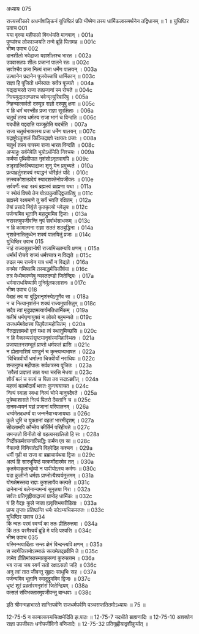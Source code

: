 अध्यायः 075

राज्यस्वीकारे अधर्माशङ्किनं युधिष्ठिरं प्रति भीष्मेण तस्य धार्मिकत्वसमर्थनेन तद्विधानम् ॥ 1 ॥
युधिष्ठिर उवाच 	001  
यया वृत्त्या महीपालो विवर्धयति मानवान् ।	001a  
पुण्यांश्च लोकाञ्जयति तन्मे ब्रूहि पितामह ॥	001c  
भीष्म उवाच 	002  
दानशीलो भवेद्राजा यज्ञशीलश्च भारत ।	002a  
उपवासतपः शीलः प्रजानां पालने रतः ॥	002c  
सर्वाश्चैव प्रजा नित्यं राजा धर्मेण पालयन् ।	003a  
उत्थानेन प्रदानेन पूजयेच्चापि धार्मिकान् ॥	003c  
राज्ञा हि पूजितो धर्मस्ततः सर्वत्र पूज्यते ।	004a  
यद्यदाचरते राजा तत्प्रजानां स्म रोचते ॥	004c  
नित्यमुद्यतदण्डश्च भवेन्मृत्युरिवारिषु ।	005a  
निहन्यात्सर्वतो दस्यून्न राज्ञो दस्युषु क्षमा ॥	005c  
यं हि धर्मं चरन्तीह प्रजा राज्ञा सुरक्षिताः ।	006a  
चतुर्थं तस्य धर्मस्य राजा भागं च विन्दति ॥	006c  
यदधीते यद्ददाति यञ्जुहोति यदर्चति ।	007a  
राजा चतुर्थभाक्तस्य प्रजा धर्मेण पालयन् ॥	007c  
यद्राष्ट्रोऽकुशलं किञ्चिद्राज्ञो रक्षयतः प्रजाः ।	008a  
चतुर्थं तस्य पापस्य राजा भारत विन्दति ॥	008c  
अप्याहुः सर्वमेवेति भूयोऽर्धमिति निश्चयः ।	009a  
कर्मणा पृथिवीपाल नृशंसोऽनृतवागपि ॥	009c  
तादृशात्किल्बिपाद्राजा शृणु येन प्रमुच्यते ।	010a  
प्रत्याहर्तुमशक्यं स्याद्धनं चोरैर्हृतं यदि ।	010c  
तत्स्वकोशात्प्रदेयं स्यादशक्तेनोपजीवतः ॥	010e  
सर्ववर्णैः सदा रक्ष्यं ब्रह्मस्वं ब्राह्मणा यथा ।	011a  
न स्थेयं विषये तेन योऽपकुर्याद्द्विजातिषु ॥	011c  
ब्रह्मस्वे रक्ष्यमाणे तु सर्वं भवति रक्षितम् ।	012a  
तेषां प्रसादे निर्वृत्ते कृतकृत्यो भवेन्नृपः ॥	012c  
पर्जन्यमिव भूतानि महाद्रुममिव द्विजाः ।	013a  
नरास्तमुपजीवन्ति नृपं सर्वार्थसाधकम् ॥	013c  
न हि कामात्मना राज्ञा सततं शठबुद्धिना ।	014a  
नृशन्नेनातिलुब्धेन शक्यं पालयितुं प्रजाः ॥	014c  
युधिष्ठिर उवाच 	015  
नाहं राज्यसुखान्वेषी राज्यमिच्छाम्यपि क्षणम् ।	015a  
धर्मार्थं रोचये राज्यं धर्मश्चात्र न विद्यते ॥	015c  
तदल मम राज्येन यत्र धर्मो न विद्यते ।	016a  
वनमेव गमिष्यामि तस्माद्धर्मचिकीर्षया ॥	016c  
तत्र मेध्येष्वरण्येषु न्यस्तदण्डो जितेन्द्रियः ।	017a  
धर्ममाराधयिष्यामि मुनिर्मूलफलाशनः ॥	017c  
भीष्म उवाच 	018  
वेदाहं तव या बुद्धिरानृशंस्येऽगुणैव सा ।	018a  
न च नित्यानृशंसेन शक्यं राज्यमुपासितुम् ॥	018c  
सदैव त्वां मृदुप्रज्ञमत्यार्यमतिधार्मिकम् ।	019a  
क्लीबं धर्मघृणायुक्तं न लोको बहुमन्यते ॥	019c  
राजधर्ममवेक्षस्व पितृपैतामहोचितम् ।	020a  
नैतद्राज्ञामथो वृत्तं यथा त्वं स्थातुमिच्छसि ॥	020c  
न हि वैक्लव्यसंसृष्टमानृशंस्यमिहास्थितः ।	021a  
प्रजापालनसम्भूतं प्राप्तो धर्मफलं ह्यसि ॥	021c  
न ह्येतामाशिषं पाण्डुर्न च कुन्त्यभ्यभाषत ।	022a  
\'विचित्रवीर्यो धर्मात्मा चित्रवीर्यो नराधिपः ॥	022c  
शन्तनुश्च महीपालः सर्वक्षत्रस्य पूजितः ।	023a  
\'तवैतां प्राज्ञतां तात यथा चरसि मेधया ॥	023c  
शौर्यं बलं च सत्यं च पिता तव सदाऽब्रवीत् ।	024a  
महत्त्वं बलमौदार्यं भवतः कुन्त्ययाचत ॥	024c  
नित्यं स्वाहा स्वधा नित्यं चोभे मानुषदैवते ।	025a  
पुत्रेष्वाशासते नित्यं पितरो दैवतानि च ॥	025c  
दानमध्ययनं यज्ञं प्रजानां परिपालनम् ।	026a  
धर्म्यमेतदधर्म्यं वा जन्मनैवाभ्यजायथाः ॥	026c  
कुले धुरि च युक्तानां वहतां भारमीदृशम् ।	027a  
सीदतामपि कौन्तेय कीर्तिर्न परिहीयते ॥	027c  
समन्ततो विनीतो यो वहत्यस्खलितो हि सः ।	028a  
निर्दोषकर्मवचनात्सिद्धिः कर्मण एव सा ॥	028c  
नैकान्ते विनिपातेऽपि विहरेदिह कश्चन ।	029a  
धर्मी गृही वा राजा वा ब्रह्मचार्यथवा द्विजः ॥	029c  
अल्पं हि सारभूयिष्ठं यत्कर्मोदारमेव तत् ।	030a  
कृतमेवाकृताच्छ्रेयो न पापीयोऽस्य कर्मणः ॥	030c  
यदा कुलीनो धर्मज्ञः प्राप्नोत्यैश्वर्यमुत्तमम् ।	031a  
योगक्षेमस्तदा राज्ञः कुशलायैव कल्पते ॥	031c  
दानेनान्यं बलेनान्यमन्यं सूनृतया गिरा ।	032a  
सर्वतः प्रतिगृह्णीयाद्राज्यं प्राप्येह धार्मिकः ॥	032c  
यं हि वैद्याः कुले जाता ह्यवृत्तिभयपीडिताः ।	033a  
प्राप्य तृप्ताः प्रतिष्ठन्ति धर्मः कोऽभ्यधिकस्ततः ॥	033c  
युधिष्ठिर उवाच 	034  
किं न्वतः परमं स्वर्ग्यं का ततः प्रीतिरुत्तमा ।	034a  
किं ततः परमैश्वर्यं ब्रूहि मे यदि पश्यसि ॥	034c  
भीष्म उवाच 	035  
यस्मिन्भयार्दिताः सन्तः क्षेमं विन्दन्त्यपि क्षणम् ।	035a  
स स्वर्गजित्तमोऽस्माकं सत्यमेतद्ब्रवीमि ते ॥	035c  
त्वमेव प्रीतिमांस्तस्मात्कुरूणां कुरुसत्तम ।	036a  
भव राजा जय स्वर्गं सतो रक्षाऽसतो जहि ॥	036c  
अनु त्वां तात जीवन्तु सुहृदः साधुभिः सह ।	037a  
पर्जन्यमिव भूतानि स्वादुद्रुममिव द्विजाः ॥	037c  
धृष्टं शूरं प्रहर्तारमनृशंसं जितेन्द्रियम् ।	038a  
वत्सलं संविभक्तारमुपजीवन्तु बान्धवाः ॥ 	038c  

इति श्रीमन्महाभारते शान्तिपर्वणि राजधर्मपर्वणि पञ्चसप्ततितमोऽध्यायः ॥ 75 ॥

12-75-5 न कामात्कस्यचित्क्षमेदिति झ.पाठः ॥ 12-75-7 यदधीते ब्राह्मणादिः ॥ 12-75-10 अशक्तेन राज्ञा उपजीवतः धनोपजीविनो वणिजादेः ॥ 12-75-32 प्रतिगृह्णीयाद्वशीकुर्यात् ॥
